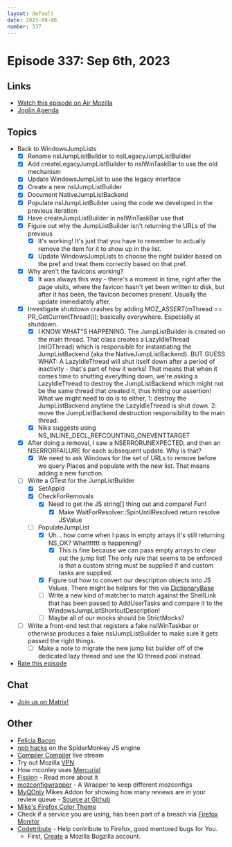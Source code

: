 ```yaml
---
layout: default
date: 2023-09-06
number: 337
---
```


# Episode 337: Sep 6th, 2023

## Links
* [Watch this episode on Air Mozilla](https://mzl.la/joy-of-coding-2023-09-06)
* [Joplin Agenda](https://mikeconley.ca/joc/agendas/Episode-0337.html)

## Topics
* Back to WindowsJumpLists
  - [x] Rename nsIJumpListBuilder to nsILegacyJumpListBuilder
  - [x] Add createLegacyJumpListBuilder to nsIWinTaskBar to use the old mechanism
  - [x] Update WindowsJumpList to use the legacy interface
  - [x] Create a new nsIJumpListBuilder
  - [x] Document NativeJumpListBackend
  - [x] Populate nsIJumpListBuilder using the code we developed in the previous iteration
  - [x] Have createJumpListBuilder in nsIWinTaskBar use that
  - [x] Figure out why the JumpListBuilder isn't returning the URLs of the previous
    - [x] It's working! It's just that you have to remember to actually remove the item for it to show up in the list.
    - [x] Update WindowsJumpLists to choose the right builder based on the pref and treat them correctly based on that pref.
  - [x] Why aren't the favicons working?
    - [x] It was always this way - there's a moment in time, right after the page visits, where the favicon hasn't yet been written to disk, but after it has been, the favicon becomes present. Usually the update immediately after.
  - [x] Investigate shutdown crashes by adding MOZ_ASSERT(mThread == PR_GetCurrentThread()); basically everywhere. Especially at shutdown.
    - [x] I KNOW WHAT"S HAPPENING. The JumpListBuilder is created on the main thread. That class creates a LazyIdleThread (mIOThread) which is responsible for instantiating the JumpListBackend (aka the NativeJumpListBackend). BUT GUESS WHAT: A LazyIdleThread will shut itself down after a period of inactivity - that's part of how it works! That means that when it comes time to shutting everything down, we're asking a LazyIdleThread to destroy the JumpListBackend which might not be the same thread that created it, thus hitting our assertion! What we might need to do is to either, 1: destroy the JumpListBackend anytime the LazyIdleThread is shut down. 2: move the JumpListBackend destruction responsibility to the main thread.
    - [x] Nika suggests using NS_INLINE_DECL_REFCOUNTING_ONEVENTTARGET
  - [x] After doing a removal, I saw a NSERRORUNEXPECTED, and then an NSERRORFAILURE for each subsequent update. Why is that?
    - [x] We need to ask Windows for the set of URLs to remove before we query Places and populate with the new list. That means adding a new function.
  - [ ] Write a GTest for the JumpListBuilder
    - [x] SetAppId
    - [x] CheckForRemovals
      - [x] Need to get the JS string[] thing out and compare! Fun!
        - [x] Make WaitForResolver::SpinUntilResolved return resolve JSValue
    - [ ] PopulateJumpList
      - [x] Uh... how come when I pass in empty arrays it's still returning NS_OK? Whattttttt is happening?
        - [x] This is fine because we can pass empty arrays to clear out the jump list! The only rule that seems to be enforced is that a custom string must be supplied if and custom tasks are supplied.
      - [x] Figure out how to convert our description objects into JS Values. There might be helpers for this via [DictionaryBase](https://searchfox.org/mozilla-central/rev/e7b8d13b7513b6fbd97d69e882d7faeed05309d0/dom/bindings/ToJSValue.h#283-289)
      - [ ] Write a new kind of matcher to match against the ShellLink that has been passed to AddUserTasks and compare it to the WindowsJumpListShortcutDescription!
      - [ ] Maybe all of our mocks should be StrictMocks?
  - [ ] Write a front-end test that registers a fake nsIWinTaskbar or otherwise produces a fake nsIJumpListBuilder to make sure it gets passed the right things.
    - [ ] Make a note to migrate the new jump list builder off of the dedicated lazy thread and use the IO thread pool instead.

* [Rate this episode](https://forms.gle/VVQByMgv9xjycJPX9)

## Chat
* [Join us on Matrix!](https://matrix.to/#/!enWuAmKDOEEPYejXRk:mozilla.org?via=mozilla.org&via=raim.ist)

## Other
* [Felicia Bacon](https://www.youtube.com/channel/UCMtqVykGztIYmj7OpFf7oeQ/videos)
* [npb hacks](https://www.twitch.tv/BackToTheCode) on the SpiderMonkey JS engine
* [Compiler Compiler](https://www.twitch.tv/codehag) live stream
* Try out Mozilla [VPN](https://vpn.mozilla.org/)
* How mconley uses [Mercurial](https://mikeconley.github.io/documents/How_mconley_uses_Mercurial_for_Mozilla_code)
* [Fission](https://firefox-source-docs.mozilla.org/dom/dom/Fission.html) - Read more about it
* [mozconfigwrapper](https://github.com/ahal/mozconfigwrapper) - A Wrapper to keep different mozconfigs
* [MyQOnly](https://addons.mozilla.org/en-US/firefox/addon/myqonly/) Mikes Addon for showing how many reviews are in your review queue - [Source at Github](https://github.com/mikeconley/myqonly)
* [Mike's Firefox Color Theme](https://addons.mozilla.org/en-US/firefox/addon/electricbluegaloo/)
* Check if a service you are using, has been part of a breach via [Firefox Monitor](https://monitor.firefox.com/breaches)
* [Codetribute](https://codetribute.mozilla.org/) - Help contribute to Firefox, good mentored bugs for You.
  - First, [Create](https://bugzilla.mozilla.org/createaccount.cgi) a Mozilla Bugzilla account.


